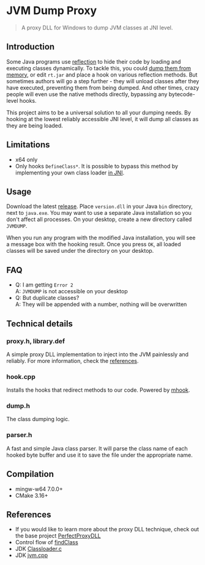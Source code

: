 # JVM Dump Proxy
> A proxy DLL for Windows to dump JVM classes at JNI level.

## Introduction
Some Java programs use [reflection](https://www.oracle.com/technical-resources/articles/java/javareflection.html) to hide their code by loading and executing classes dynamically. To tackle this, you could [dump them from memory](https://github.com/hengyunabc/dumpclass), or edit `rt.jar` and place a hook on various reflection methods. But sometimes authors will go a step further - they will unload classes after they have executed, preventing them from being dumped. And other times, crazy people will even use the native methods directly, bypassing any bytecode-level hooks.

This project aims to be a universal solution to all your dumping needs. By hooking at the lowest reliably accessible JNI level, it will dump all classes as they are being loaded.

## Limitations
- x64 only
- Only hooks `DefineClass*`. It is possible to bypass this method by implementing your own class loader [in JNI](https://stackoverflow.com/questions/3735233/encrypted-class-files-with-decryption-handled-by-a-native-library).

## Usage
Download the latest [release](https://github.com/ViRb3/jvm-dump-proxy/releases). Place `version.dll` in your Java `bin` directory, next to `java.exe`. You may want to use a separate Java installation so you don't affect all processes. On your desktop, create a new directory called `JVMDUMP`.

When you run any program with the modified Java installation, you will see a message box with the hooking result. Once you press `OK`, all loaded classes will be saved under the directory on your desktop.

## FAQ
- Q: I am getting `Error 2` \
A: `JVMDUMP` is not accessible on your desktop
- Q: But duplicate classes? \
A: They will be appended with a number, nothing will be overwritten

## Technical details
### proxy.h, library.def
A simple proxy DLL implementation to inject into the JVM painlessly and reliably. For more information, check the [references](#References).
### hook.cpp
Installs the hooks that redirect methods to our code. Powered by [mhook](https://github.com/apriorit/mhook).
### dump.h
The class dumping logic.
### parser.h
A fast and simple Java class parser. It will parse the class name of each hooked byte buffer and use it to save the file under the appropriate name.

## Compilation
- mingw-w64 7.0.0+
- CMake 3.16+

## References
- If you would like to learn more about the proxy DLL technique, check out the base project [PerfectProxyDLL](https://github.com/ViRb3/PerfectProxyDLL)
- Control flow of [findClass](https://stackoverflow.com/questions/3544614/how-is-the-control-flow-to-findclass-of)
- JDK [Classloader.c](https://github.com/corretto/corretto-8/blob/release-8.202.32.1/src/jdk/src/share/native/java/lang/ClassLoader.c)
- JDK [jvm.cpp](https://github.com/corretto/corretto-8/blob/release-8.202.32.1/src/hotspot/src/share/vm/prims/jvm.cpp)